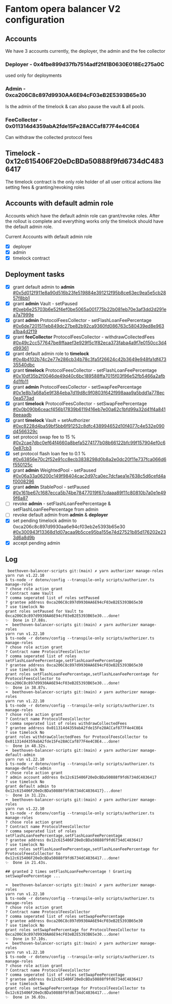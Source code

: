 
# Fantom opera balancer V2 configuration
## Accounts
We have 3 accounts currently, the deployer, the admin and the fee collector

### Deployer  - 0x4fbe899d37fb7514adf2f41B0630E018Ec275a0C 
used only for deployments

### Admin - 0xca206C8c897d9930AA6E94cF03eB2E5393B65e30
Is the admin of the timelock & can also pause the vault & all pools.

### FeeCollector - 0x011314d4359abA2fde15Fe28ACCaf877F4e4C0E4
Can withdraw the collected protocol fees

## Timelock - 0x12c615406F20eDcBDa50888f9fd6734dC4836417
The timelock contract is the only role holder of all user critical actions like setting fees & granting/revoking roles

## Accounts with default admin role
Accounts which have the default admin role can grant/revoke roles. After the rollout is complete and everything works 
only the timelock should have the default admin role.

Current Accounts with default admin role
- [x] deployer
- [x] admin 
- [x] timelock contract 

## Deployment tasks
- [x] grant default admin to **admin** [#0x5d012f911e8a90d516b23fe519884e391212f95b8ce63ec9ea5e5cb2857f8bb1](https://ftmscan.com/tx/0x5d012f911e8a90d516b23fe519884e391212f95b8ce63ec9ea5e5cb2857f8bb1) 
- [x] grant **admin** Vault - setPaused [#0xeb6e25703b6e52f4ef0be5065a001775b22b081eb70e3af3dd2d291ea7a7999e](https://ftmscan.com/tx/0xeb6e25703b6e52f4ef0be5065a001775b22b081eb70e3af3dd2d291ea7a7999e#eventlog)
- [x] grant **admin** ProtocolFeesCollector - setFlashLoanFeePercentage [#0x6de7201511eb849dc27be82b92ca9360fd086763c580439ed8e963a1ba4d2f19](https://ftmscan.com/tx/0x6de7201511eb849dc27be82b92ca9360fd086763c580439ed8e963a1ba4d2f19)
- [x] grant **feeCollector** ProtocolFeesCollector - withdrawCollectedFees [#0x49c2cc577647be8ffaaef3e929f5c1f82eca373faba4a9f7e0150cc3d4d99361](https://ftmscan.com/tx/0x49c2cc577647be8ffaaef3e929f5c1f82eca373faba4a9f7e0150cc3d4d99361) 
- [x] grant default admin role to **timelock** [#0x4b4102b74c2e77e286cb34b78c3fa5f26624c42b3649e948fa1df47335540dbc](https://ftmscan.com/tx/0x4b4102b74c2e77e286cb34b78c3fa5f26624c42b3649e948fa1df47335540dbc)
- [x] grant **timelock** ProtocolFeesCollector - setFlashLoanFeePercentage [#0x10df35b2f0046de49d40c6bc189588ffa7015f03f96e52fb5466a2afb4d1fb11](https://ftmscan.com/tx/0x10df35b2f0046de49d40c6bc189588ffa7015f03f96e52fb5466a2afb4d1fb11)
- [x] grant **admin** ProtocolFeesCollector - setSwapFeePercentage [#0x1e8b7a68a5e9f384eba7d19d8c9f0803f642f998aaa9a5bdd1a778ec0ea573ad](https://ftmscan.com/tx/0x1e8b7a68a5e9f384eba7d19d8c9f0803f642f998aaa9a5bdd1a778ec0ea573ad)
- [x] grant **timelock** ProtocolFeesCollector - setSwapFeePercentage [#0x0b090b6ceacf456b17839b6119416eb7e00a62c1bfd99a32d41f4a8418eeaadb](https://ftmscan.com/tx/0x0b090b6ceacf456b17839b6119416eb7e00a62c1bfd99a32d41f4a8418eeaadb)
- [x] grant **timelock** Vault = setAuthorizer [#0xc8228d4ba59bf5bb6f91252c8dfc438994652d10f4077c4e532e090d4566329c](https://ftmscan.com/tx/0xc8228d4ba59bf5bb6f91252c8dfc438994652d10f4077c4e532e090d4566329c)
- [x] set protocol swap fee to 15 % [#0x2cae7dbc0ef64f4660a8befa5274177b08b66122bfc99f157904ef0c60e87cb3](https://ftmscan.com/tx/0x2cae7dbc0ef64f4660a8befa5274177b08b66122bfc99f157904ef0c60e87cb3)
- [x] set protocol flash loan fee to 0.1 % [#0x63856e70c2f52e91cc8ecb3838298d0b8a2e0dc20f11e737fca066d6f550125c](https://ftmscan.com/tx/0x63856e70c2f52e91cc8ecb3838298d0b8a2e0dc20f11e737fca066d6f550125c)
- [x] grant **admin** WeightedPool - setPaused [#0x06a33a06200c149f98404cac2d97ca0ec7dcfaea1e7638c5d6cefd4af0008296](https://ftmscan.com/tx/0x06a33a06200c149f98404cac2d97ca0ec7dcfaea1e7638c5d6cefd4af0008296)
- [x] grant **admin** StablePool - setPaused [#0x161be67c1687ecca5b74be78477019f67cdaaa89f11c80810b7a0e1e499f6a87](https://ftmscan.com/tx/0x161be67c1687ecca5b74be78477019f67cdaaa89f11c80810b7a0e1e499f6a87)
- [ ] revoke **admin** - setFlashLoanFeePercentage & setFlashLoanFeePercentage from admin
- [ ] revoke default admin from **admin** & **deployer**
- [X] set pending timelock admin to 0xca206c8c897d9930aa6e94cf03eb2e5393b65e30 [#0x300943f13368d1d07acaa9b5cce95ba155e74d27521b85d176202e233d6a8d9b](https://ftmscan.com/tx/0x300943f13368d1d07acaa9b5cce95ba155e74d27521b85d176202e233d6a8d9b)
- [X] accept pending admin 
## Log
```shell
 beethoven-balancer-scripts git:(main) ✗ yarn authorizer manage-roles
yarn run v1.22.10
$ ts-node -r dotenv/config --transpile-only scripts/authorizer.ts manage-roles
? chose role action grant
? Contract name Vault
? comma seperated list of roles setPaused
? grantee address 0xca206C8c897d9930AA6E94cF03eB2E5393B65e30
? use timelock No
grant roles setPaused for Vault to 0xca206C8c897d9930AA6E94cF03eB2E5393B65e30...done!
✨  Done in 17.88s.
➜  beethoven-balancer-scripts git:(main) ✗ yarn authorizer manage-roles
yarn run v1.22.10
$ ts-node -r dotenv/config --transpile-only scripts/authorizer.ts manage-roles
? chose role action grant
? Contract name ProtocolFeesCollector
? comma seperated list of roles setFlashLoanFeePercentage,setFlashLoanFeePercentage
? grantee address 0xca206C8c897d9930AA6E94cF03eB2E5393B65e30
? use timelock No
grant roles setFlashLoanFeePercentage,setFlashLoanFeePercentage for ProtocolFeesCollector to 0xca206C8c897d9930AA6E94cF03eB2E5393B65e30...done!
✨  Done in 38.87s.
➜  beethoven-balancer-scripts git:(main) ✗ yarn authorizer manage-roles
yarn run v1.22.10
$ ts-node -r dotenv/config --transpile-only scripts/authorizer.ts manage-roles
? chose role action grant
? Contract name ProtocolFeesCollector
? comma seperated list of roles withdrawCollectedFees
? grantee address 0x011314d4359abA2fde15Fe28ACCaf877F4e4C0E4
? use timelock No
grant roles withdrawCollectedFees for ProtocolFeesCollector to 0x011314d4359abA2fde15Fe28ACCaf877F4e4C0E4...done!
✨  Done in 48.32s.
➜  beethoven-balancer-scripts git:(main) ✗ yarn authorizer manage-default-admin
yarn run v1.22.10
$ ts-node -r dotenv/config --transpile-only scripts/authorizer.ts manage-default-admin
? chose role action grant
? admin account address 0x12c615406F20eDcBDa50888f9fd6734dC4836417
? use timelock No
grant default admin to 0x12c615406F20eDcBDa50888f9fd6734dC4836417}...done!
✨  Done in 31.22s.
➜  beethoven-balancer-scripts git:(main) ✗ yarn authorizer manage-roles        
yarn run v1.22.10
$ ts-node -r dotenv/config --transpile-only scripts/authorizer.ts manage-roles
? chose role action grant
? Contract name ProtocolFeesCollector
? comma seperated list of roles setFlashLoanFeePercentage,setFlashLoanFeePercentage
? grantee address 0x12c615406F20eDcBDa50888f9fd6734dC4836417
? use timelock No
grant roles setFlashLoanFeePercentage,setFlashLoanFeePercentage for ProtocolFeesCollector to 0x12c615406F20eDcBDa50888f9fd6734dC4836417...done!
✨  Done in 21.43s.

## granted 2 times setFlashLoanFeePercentage ! Granting setSwapFeePercentage ...

➜  beethoven-balancer-scripts git:(main) ✗ yarn authorizer manage-roles
yarn run v1.22.10
$ ts-node -r dotenv/config --transpile-only scripts/authorizer.ts manage-roles
? chose role action grant
? Contract name ProtocolFeesCollector
? comma seperated list of roles setSwapFeePercentage
? grantee address 0xca206C8c897d9930AA6E94cF03eB2E5393B65e30
? use timelock No
grant roles setSwapFeePercentage for ProtocolFeesCollector to 0xca206C8c897d9930AA6E94cF03eB2E5393B65e30...done!
✨  Done in 57.10s.
➜  beethoven-balancer-scripts git:(main) ✗ yarn authorizer manage-roles
yarn run v1.22.10
$ ts-node -r dotenv/config --transpile-only scripts/authorizer.ts manage-roles
? chose role action grant
? Contract name ProtocolFeesCollector
? comma seperated list of roles setSwapFeePercentage
? grantee address 0x12c615406F20eDcBDa50888f9fd6734dC4836417
? use timelock No
grant roles setSwapFeePercentage for ProtocolFeesCollector to 0x12c615406F20eDcBDa50888f9fd6734dC4836417...done!
✨  Done in 36.03s.

```